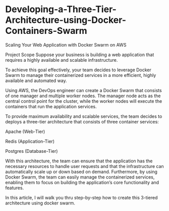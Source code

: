# Developing-a-Three-Tier-Architecture-using-Docker-Containers-Swarm
Scaling Your Web Application with Docker Swarm on AWS

Project Scope
Suppose your business is building a web application that requires a highly available and scalable infrastructure.

To achieve this goal effectively, your team decides to leverage Docker Swarm to manage their containerized services in a more efficient, highly available and automated way.

Using AWS, the DevOps engineer can create a Docker Swarm that consists of one manager and multiple worker nodes. The manager node acts as the central control point for the cluster, while the worker nodes will execute the containers that run the application services.

To provide maximum availability and scalable services, the team decides to deploys a three-tier architecture that consists of three container services:

Apache (Web-Tier)

Redis (Application-Tier)

Postgres (Database-Tier)

With this architecture, the team can ensure that the application has the necessary resources to handle user requests and that the infrastructure can automatically scale up or down based on demand. Furthermore, by using Docker Swarm, the team can easily manage the containerized services, enabling them to focus on building the application’s core functionality and features.

In this article, I will walk you thru step-by-step how to create this 3-tiered architecture using docker swarm.
